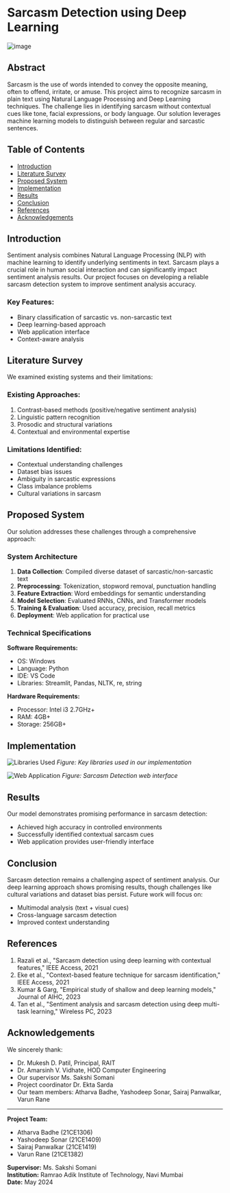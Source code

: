 # Sarcasm Detection using Deep Learning
![image](https://github.com/user-attachments/assets/0d4cdba8-fc02-4782-8848-93f17fa1b638)



## Abstract
Sarcasm is the use of words intended to convey the opposite meaning, often to offend, irritate, or amuse. This project aims to recognize sarcasm in plain text using Natural Language Processing and Deep Learning techniques. The challenge lies in identifying sarcasm without contextual cues like tone, facial expressions, or body language. Our solution leverages machine learning models to distinguish between regular and sarcastic sentences.

## Table of Contents
- [Introduction](#introduction)
- [Literature Survey](#literature-survey)
- [Proposed System](#proposed-system)
- [Implementation](#implementation)
- [Results](#results)
- [Conclusion](#conclusion)
- [References](#references)
- [Acknowledgements](#acknowledgements)

## Introduction
Sentiment analysis combines Natural Language Processing (NLP) with machine learning to identify underlying sentiments in text. Sarcasm plays a crucial role in human social interaction and can significantly impact sentiment analysis results. Our project focuses on developing a reliable sarcasm detection system to improve sentiment analysis accuracy.

### Key Features:
- Binary classification of sarcastic vs. non-sarcastic text
- Deep learning-based approach
- Web application interface
- Context-aware analysis

## Literature Survey
We examined existing systems and their limitations:

### Existing Approaches:
1. Contrast-based methods (positive/negative sentiment analysis)
2. Linguistic pattern recognition
3. Prosodic and structural variations
4. Contextual and environmental expertise

### Limitations Identified:
- Contextual understanding challenges
- Dataset bias issues
- Ambiguity in sarcastic expressions
- Class imbalance problems
- Cultural variations in sarcasm

## Proposed System
Our solution addresses these challenges through a comprehensive approach:

### System Architecture
1. **Data Collection**: Compiled diverse dataset of sarcastic/non-sarcastic text
2. **Preprocessing**: Tokenization, stopword removal, punctuation handling
3. **Feature Extraction**: Word embeddings for semantic understanding
4. **Model Selection**: Evaluated RNNs, CNNs, and Transformer models
5. **Training & Evaluation**: Used accuracy, precision, recall metrics
6. **Deployment**: Web application for practical use

### Technical Specifications
**Software Requirements:**
- OS: Windows
- Language: Python
- IDE: VS Code
- Libraries: Streamlit, Pandas, NLTK, re, string

**Hardware Requirements:**
- Processor: Intel i3 2.7GHz+
- RAM: 4GB+
- Storage: 256GB+

## Implementation
![Libraries Used](https://via.placeholder.com/400x200?text=Libraries+Used)
*Figure: Key libraries used in our implementation*

![Web Application](https://via.placeholder.com/400x200?text=Web+Application)
*Figure: Sarcasm Detection web interface*

## Results
Our model demonstrates promising performance in sarcasm detection:
- Achieved high accuracy in controlled environments
- Successfully identified contextual sarcasm cues
- Web application provides user-friendly interface

## Conclusion
Sarcasm detection remains a challenging aspect of sentiment analysis. Our deep learning approach shows promising results, though challenges like cultural variations and dataset bias persist. Future work will focus on:
- Multimodal analysis (text + visual cues)
- Cross-language sarcasm detection
- Improved context understanding

## References
1. Razali et al., "Sarcasm detection using deep learning with contextual features," IEEE Access, 2021
2. Eke et al., "Context-based feature technique for sarcasm identification," IEEE Access, 2021
3. Kumar & Garg, "Empirical study of shallow and deep learning models," Journal of AIHC, 2023
4. Tan et al., "Sentiment analysis and sarcasm detection using deep multi-task learning," Wireless PC, 2023

## Acknowledgements
We sincerely thank:
- Dr. Mukesh D. Patil, Principal, RAIT
- Dr. Amarsinh V. Vidhate, HOD Computer Engineering
- Our supervisor Ms. Sakshi Somani
- Project coordinator Dr. Ekta Sarda
- Our team members: Atharva Badhe, Yashodeep Sonar, Sairaj Panwalkar, Varun Rane

---

**Project Team:**
- Atharva Badhe (21CE1306)
- Yashodeep Sonar (21CE1409)
- Sairaj Panwalkar (21CE1419)
- Varun Rane (21CE1382)

**Supervisor:** Ms. Sakshi Somani  
**Institution:** Ramrao Adik Institute of Technology, Navi Mumbai  
**Date:** May 2024
